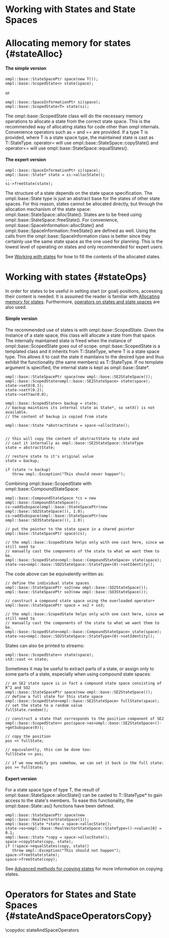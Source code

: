 # Working with States and State Spaces

# Allocating memory for states {#stateAlloc}

#### The simple version

~~~{.cpp}
ompl::base::StateSpacePtr space(new T());
ompl::base::ScopedState<> state(space);
~~~

or

~~~{.cpp}
ompl::base::SpaceInformationPtr si(space);
ompl::base::ScopedState<T> state(si);
~~~

The ompl::base::ScopedState class will do the necessary memory operations to allocate a state from the correct state space. This is the recommended way of allocating states for code other than ompl internals. Convenience operators such as = and == are provided. If a type T is provided, where T is a state space type, the maintained state is cast as T::StateType. operator= will use ompl::base::StateSpace::copyState() and operator== will use ompl::base::StateSpace::equalStates().

#### The expert version

~~~{.cpp}
ompl::base::SpaceInformationPtr si(space);
ompl::base::State* state = si->allocState();
...
si->freeState(state);
~~~

The structure of a state depends on the state space specification. The ompl::base::State type is just an abstract base for the states of other state spaces. For this reason, states cannot be allocated directly, but through the allocation mechanism of the state space: ompl::base::StateSpace::allocState(). States are to be freed using ompl::base::StateSpace::freeState(). For convenience, ompl::base::SpaceInformation::allocState() and ompl::base::SpaceInformation::freeState() are defined as well. Using the calls from the ompl::base::SpaceInformation class is better since they certainly use the same state space as the one used for planning. This is the lowest level of operating on states and only recommended for expert users.

See [Working with states](#stateOps) for how to fill the contents of the allocated states.

# Working with states {#stateOps}

In order for states to be useful in setting start (or goal) positions, accessing their content is needed. It is assumed the reader is familiar with [Allocating memory for states](#stateAlloc). Furthermore, [operators on states and state spaces](#stateAndSpaceOperatorsCopy) are also used.

#### Simple version

The recommended use of states is with ompl::base::ScopedState. Given the instance of a state space, this class will allocate a state from that space. The internally maintained state is freed when the instance of ompl::base::ScopedState goes out of scope. ompl::base::ScopedState is a templated class and it inherits from T::StateType, where T is a state space type. This allows it to cast the state it maintains to the desired type and thus exhibit the functionality (the same members) as T::StateType. If no template argument is specified, the internal state is kept as ompl::base::State*.

~~~{.cpp}
ompl::base::StateSpacePtr space(new ompl::base::SE2StateSpace());
ompl::base::ScopedState<ompl::base::SE2StateSpace> state(space);
state->setX(0.1);
state->setY(0.2);
state->setYaw(0.0);

ompl::base::ScopedState<> backup = state;
// backup maintains its internal state as State*, so setX() is not available.
// the content of backup is copied from state

ompl::base::State *abstractState = space->allocState();


// this will copy the content of abstractState to state and
// cast it internally as ompl::base::SE2StateSpace::StateType
state = abstractState;

// restore state to it's original value
state = backup;

if (state != backup)
   throw ompl::Exception("This should never happen");
~~~

Combining ompl::base::ScopedState with ompl::base::CompoundStateSpace:

~~~{.cpp}
ompl::base::CompoundStateSpace *cs = new ompl::base::CompoundStateSpace();
cs->addSubspace(ompl::base::StateSpacePtr(new ompl::base::SO2StateSpace()), 1.0);
cs->addSubspace(ompl::base::StateSpacePtr(new ompl::base::SO3StateSpace()), 1.0);

// put the pointer to the state space in a shared pointer
ompl::base::StateSpacePtr space(cs);

// the ompl::base::ScopedState helps only with one cast here, since we still need to
// manually cast the components of the state to what we want them to be.
ompl::base::ScopedState<ompl::base::CompoundStateSpace> state(space);
state->as<ompl::base::SO2StateSpace::StateType>(0)->setIdentity();
~~~

The code above can be equivalently written as:

~~~{.cpp}
// define the individual state spaces
ompl::base::StateSpacePtr so2(new ompl::base::SO2StateSpace());
ompl::base::StateSpacePtr so3(new ompl::base::SO3StateSpace());

// construct a compound state space using the overloaded operator+
ompl::base::StateSpacePtr space = so2 + so3;

// the ompl::base::ScopedState helps only with one cast here, since we still need to
// manually cast the components of the state to what we want them to be.
ompl::base::ScopedState<ompl::base::CompoundStateSpace> state(space);
state->as<ompl::base::SO2StateSpace::StateType>(0)->setIdentity();
~~~

States can also be printed to streams:

~~~{.cpp}
ompl::base::ScopedState<> state(space);
std::cout << state;
~~~

Sometimes it may be useful to extract parts of a state, or assign only
to some parts of a state, especially when using compound state spaces:

~~~{.cpp}
// an SE2 state space is in fact a compound state space consisting of R^2 and SO2
ompl::base::StateSpacePtr space(new ompl::base::SE2StateSpace());
// define a full state for this state space
ompl::base::ScopedState<ompl::base::SE2StateSpace> fullState(space);
// set the state to a random value
fullState.random();

// construct a state that corresponds to the position component of SE2
ompl::base::ScopedState<> pos(space->as<ompl::base::SE2StateSpace>()->getSubspace(0));

// copy the position
pos << fullState;

// equivalently, this can be done too:
fullState >> pos;

// if we now modify pos somehow, we can set it back in the full state:
pos >> fullState;
~~~

#### Expert version

For a state space type of type T, the result of ompl::base::StateSpace::allocState() can be casted to T::StateType* to gain access to the state's members. To ease this functionality, the ompl::base::State::as() functions have been defined.

~~~{.cpp}
ompl::base::StateSpacePtr space(new ompl::base::RealVectorStateSpace(1));
ompl::base::State *state = space->allocState();
state->as<ompl::base::RealVectorStateSpace::StateType>()->values[0] = 0.1;
ompl::base::State *copy = space->allocState();
space->copyState(copy, state);
if (!space->equalStates(copy, state))
   throw ompl::Exception("This should not happen");
space->freeState(state);
space->freeState(copy);
~~~

See [Advanced methods for copying states](group__advancedStateCopy.html) for more information on copying states.

# Operators for States and State Spaces {#stateAndSpaceOperatorsCopy}

\copydoc stateAndSpaceOperators
